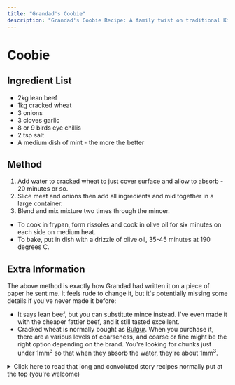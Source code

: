 ```yaml
---
title: "Grandad's Coobie"
description: "Grandad's Coobie Recipe: A family twist on traditional Kibbeh"
---
```


# Coobie

## Ingredient List

- 2kg lean beef
- 1kg cracked wheat
- 3 onions
- 3 cloves garlic
- 8 or 9 birds eye chillis
- 2 tsp salt
- A medium dish of mint - the more the better

## Method

1. Add water to cracked wheat to just cover surface and allow to absorb - 20 minutes or so.
2. Slice meat and onions then add all ingredients and mid together in a large container.
3. Blend and mix mixture two times through the mincer.

- To cook in frypan, form rissoles and cook in olive oil for six minutes on each side on medium heat.
- To bake, put in dish with a drizzle of olive oil, 35-45 minutes at 190 degrees C.

## Extra Information

The above method is exactly how Grandad had written it on a piece of paper he sent me. It feels rude to change it, but it's potentially missing some details if you've never made it before:

- It says lean beef, but you can substitute mince instead. I've even made it with the cheaper fattier beef, and it still tasted excellent.
- Cracked wheat is normally bought as [Bulgur](https://en.wikipedia.org/wiki/Bulgur). When you purchase it, there are a various levels of coarseness, and coarse or fine might be the right option depending on the brand. You're looking for chunks just under 1mm<sup>3</sup> so that when they absorb the water, they're about 1mm<sup>3</sup>.

<details>
<summary>
Click here to read that long and convoluted story recipes normally put at the top (you're welcome)
</summary>

## Optional Story

I'm a measly 1/8th Lebanese. My Grandad is 1/2 Lebanese, and this recipe has been transfered to us through him. We think that Coobie (that's how we pronouce it) is a version of [Kibbeh](https://en.wikipedia.org/wiki/Kibbeh) or كبة, that has slowly morphed over the years to become an entirely different dish for our family. I think 50% of the meals I've had with my Grandparents have involved coobie. Grandad has a big steel mincer we used to clamp to a wooden table outside. When I was a little kid, I'd watch him mince the meat, and as I got older, I'd be assigned mincing duty. We'd pick the mint from two giant pots that sat outside. I remember once I had to back the mincer up because I spotted a big caterpillar under a leaf I'd just stuffed into it. Grandad said something along the lines of: "Just a bit of extra protein". I wonder how many caterpillar's I've eaten over the years...

Also, I don't know how you're _supposed_ to eat Kibbeh, but it's not sacrilegious to drown our coobie in tomato sauce.

</details>
